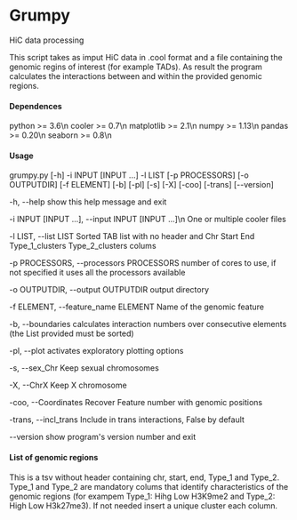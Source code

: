 # Grumpy
HiC data processing

This script takes as imput HiC data in .cool format and a file containing the genomic regins of interest (for example TADs).
As result the program calculates the interactions between and within the provided genomic regions.

#### Dependences

python >= 3.6\n
cooler >=  0.7\n
matplotlib >= 2.1\n
numpy >= 1.13\n
pandas >= 0.20\n
seaborn >= 0.8\n

#### Usage

grumpy.py [-h] -i INPUT [INPUT ...] -l LIST [-p PROCESSORS]
                 [-o OUTPUTDIR] [-f ELEMENT] [-b] [-pl] [-s] [-X] [-coo]
                 [-trans] [--version]
             
  -h, --help            show this help message and exit
  
  -i INPUT [INPUT ...], --input INPUT [INPUT ...]\n
                        One or multiple cooler files
  
  -l LIST, --list LIST  Sorted TAB list with no header and Chr Start End
                        Type_1_clusters Type_2_clusters colums
  
  -p PROCESSORS, --processors PROCESSORS
                        number of cores to use, if not specified it uses all
                        the processors available
  
  -o OUTPUTDIR, --output OUTPUTDIR
                        output directory
  
  -f ELEMENT, --feature_name ELEMENT
                        Name of the genomic feature
  
  -b, --boundaries      calculates interaction numbers over consecutive
                        elements (the List provided must be sorted)
  
  -pl, --plot           activates exploratory plotting options
  
  -s, --sex_Chr         Keep sexual chromosomes
  
  -X, --ChrX            Keep X chromosome
  
  -coo, --Coordinates   Recover Feature number with genomic positions
  
  -trans, --incl_trans  Include in trans interactions, False by default
  
  --version             show program's version number and exit

#### List of genomic regions

This is a tsv without header containing chr, start, end, Type_1 and Type_2.
Type_1 and Type_2 are mandatory colums that identify characteristics of the genomic regions (for exampem Type_1: Hihg Low H3K9me2 and Type_2: High Low H3k27me3).
If not needed insert a unique cluster each column.
